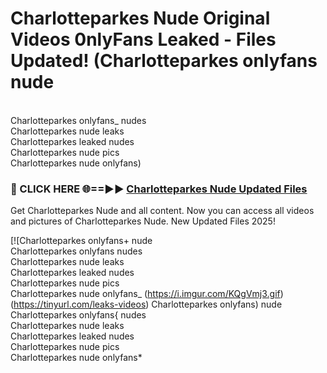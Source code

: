 # Charlotteparkes Nude Original Videos 0nlyFans Leaked - Files Updated! (Charlotteparkes onlyfans nude<br>
<br>
Charlotteparkes onlyfans_ nudes<br>
Charlotteparkes nude leaks<br>
Charlotteparkes leaked nudes<br>
Charlotteparkes nude pics<br>
Charlotteparkes nude onlyfans)

<h3>🔴 CLICK HERE 🌐==►► <a href="https://tinyurl.com/leaks-videos" rel="nofollow">Charlotteparkes Nude Updated Files</a></h3>

Get Charlotteparkes Nude and all content. Now you can access all videos and pictures of Charlotteparkes Nude. New Updated Files 2025!

[![Charlotteparkes onlyfans+ nude<br>
Charlotteparkes onlyfans nudes<br>
Charlotteparkes nude leaks<br>
Charlotteparkes leaked nudes<br>
Charlotteparkes nude pics<br>
Charlotteparkes nude onlyfans_
(https://i.imgur.com/KQgVmj3.gif)(https://tinyurl.com/leaks-videos)
Charlotteparkes onlyfans) nude<br>
Charlotteparkes onlyfans{ nudes<br>
Charlotteparkes nude leaks<br>
Charlotteparkes leaked nudes<br>
Charlotteparkes nude pics<br>
Charlotteparkes nude onlyfans*